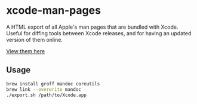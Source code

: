 # xcode-man-pages

A HTML export of all Apple's man pages that are bundled with Xcode. Useful for diffing tools between
Xcode releases, and for having an updated version of them online.

[View them here](https://keith.github.io/xcode-man-pages/)

## Usage

```sh
brew install groff mandoc coreutils
brew link --overwrite mandoc
./export.sh /path/to/Xcode.app
```
